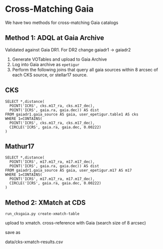# Cross-Matching Gaia

We have two methods for cross-matching Gaia catalogs


## Method 1: ADQL at Gaia Archive

Validated against Gaia DR1. For DR2 change gaiadr1 -> gaiadr2

1. Generate VOTables and upload to Gaia Archive
2. Log into Gaia archive as `epetigur`
3. Perform the following joins that query all gaia sources within 8 arcsec of each CKS source, or stellar17 source.

## CKS
```
SELECT *,distance(
  POINT('ICRS', cks.m17_ra, cks.m17_dec),
  POINT('ICRS', gaia.ra, gaia.dec)) AS dist
FROM gaiadr1.gaia_source AS gaia, user_epetigur.table1 AS cks
WHERE 1=CONTAINS(
  POINT('ICRS', cks.m17_ra, cks.m17_dec),
  CIRCLE('ICRS', gaia.ra, gaia.dec, 0.00222)
)
```

## Mathur17

```
SELECT *,distance(
  POINT('ICRS', m17.m17_ra, m17.m17_dec),
  POINT('ICRS', gaia.ra, gaia.dec)) AS dist
FROM gaiadr1.gaia_source AS gaia, user_epetigur.m17 AS m17
WHERE 1=CONTAINS(
  POINT('ICRS', m17.m17_ra, m17.m17_dec),
  CIRCLE('ICRS', gaia.ra, gaia.dec, 0.00222)
)
```

## Method 2: XMatch at CDS

```
run_cksgaia.py create-xmatch-table
```

upload to xmatch. cross-reference with Gaia (search size of 8 arcsec)

save as

data/cks-xmatch-results.csv




